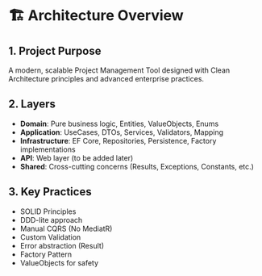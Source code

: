 # 🏗️ Architecture Overview

## 1. Project Purpose
A modern, scalable Project Management Tool designed with Clean Architecture principles and advanced enterprise practices.

## 2. Layers

- **Domain**: Pure business logic, Entities, ValueObjects, Enums
- **Application**: UseCases, DTOs, Services, Validators, Mapping
- **Infrastructure**: EF Core, Repositories, Persistence, Factory implementations
- **API**: Web layer (to be added later)
- **Shared**: Cross-cutting concerns (Results, Exceptions, Constants, etc.)

## 3. Key Practices

- SOLID Principles
- DDD-lite approach
- Manual CQRS (No MediatR)
- Custom Validation
- Error abstraction (Result<T>)
- Factory Pattern
- ValueObjects for safety
